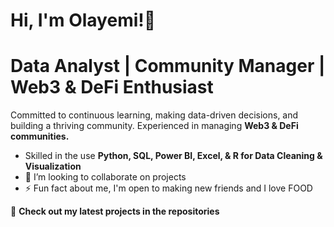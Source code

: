 # Hi, I'm Olayemi!👋
# Data Analyst | Community Manager | Web3 & DeFi Enthusiast 

Committed to continuous learning, making data-driven decisions, and building a thriving community. 
Experienced in managing **Web3 & DeFi communities.**
- Skilled in the use **Python, SQL, Power BI, Excel, & R for Data Cleaning & Visualization**
- 💞️ I’m looking to collaborate on projects
- ⚡ Fun fact about me, I'm open to making new friends and I love FOOD
  
🚀 **Check out my latest projects in the repositories** 



<!---
theOlayems/theOlayems is a ✨ special ✨ repository because its `README.md` (this file) appears on your GitHub profile.
You can click the Preview link to take a look at your changes.
--->
